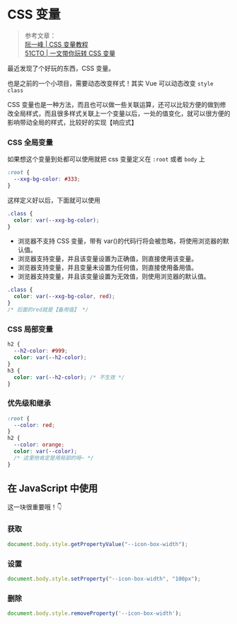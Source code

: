 # CSS 变量

> 参考文章：  
> [阮一峰 | CSS 变量教程](https://www.ruanyifeng.com/blog/2017/05/css-variables.html)  
> [51CTO | 一文带你玩转 CSS 变量](https://developer.51cto.com/article/705993.html)

最近发现了个好玩的东西，CSS 变量。

也是之前的一个小项目，需要动态改变样式！其实 Vue 可以动态改变 `style` `class`

CSS 变量也是一种方法，而且也可以做一些关联运算，还可以比较方便的做到修改全局样式，而且很多样式关联上一个变量以后，一处的值变化，就可以很方便的影响带动全局的样式，比较好的实现【响应式】

### CSS 全局变量

如果想这个变量到处都可以使用就把 css 变量定义在 `:root` 或者 `body` 上

```css
:root {
  --xxg-bg-color: #333;
}
```

这样定义好以后，下面就可以使用

```css
.class {
  color: var(--xxg-bg-color);
}
```

- 浏览器不支持 CSS 变量，带有 var()的代码行将会被忽略，将使用浏览器的默认值。
- 浏览器支持变量，并且该变量设置为正确值，则直接使用该变量。
- 浏览器支持变量，并且变量未设置为任何值，则直接使用备用值。
- 浏览器支持变量，并且该变量设置为无效值，则使用浏览器的默认值。

```css
.class {
  color: var(--xxg-bg-color, red);
}
/* 后面的red就是【备用值】 */
```

### CSS 局部变量

```css
h2 {
  --h2-color: #999;
  color: var(--h2-color);
}
h3 {
  color: var(--h2-color); /* 不生效 */
}
```

### 优先级和继承

```css
:root {
  --color: red;
}
h2 {
  --color: orange;
  color: var(--color);
  /* 这里他肯定是用局部的呀~ */
}
```

## 在 JavaScript 中使用

这一块很重要哦！👇

### 获取

```js
document.body.style.getPropertyValue("--icon-box-width");
```

### 设置

```js
document.body.style.setProperty("--icon-box-width", "100px");
```

### 删除
```js
document.body.style.removeProperty('--icon-box-width');
```